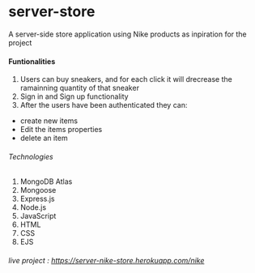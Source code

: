 # server-store
A server-side store application using Nike products as inpiration for the project 

#### Funtionalities 

1. Users can buy sneakers, and for each click it will drecrease the ramainning quantity of that sneaker
2. Sign in and Sign up functionality 
3. After the users have been authenticated they can:

- create new items
- Edit the items properties
- delete an item

###### Technologies 

1. MongoDB Atlas
2. Mongoose
3. Express.js
4. Node.js
5. JavaScript
6. HTML
7. CSS
8. EJS

###### live project : https://server-nike-store.herokuapp.com/nike

 
